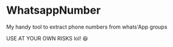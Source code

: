 # WhatsappNumber

My handy tool to extract phone numbers from whats'App groups   

USE AT YOUR OWN RISKS lol! 😆
